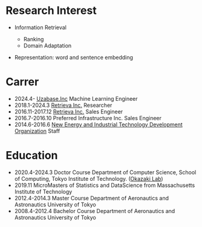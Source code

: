 # Research Interest
- Information Retrieval
  - Ranking
  - Domain Adaptation

- Representation: word and sentence embedding

# Carrer
- 2024.4- [Uzabase.Inc](https://www.uzabase.com/en/) Machine Learning Engineer
- 2018.1-2024.3 [Retrieva Inc.](https://retrieva.jp/) Researcher
- 2016.11-2017.12 [Retrieva Inc.]((https://retrieva.jp/)) Sales Engineer
- 2016.7-2016.10 Preferred Infrastructure Inc. Sales Engineer
- 2014.6-2016.6 [New Energy and Industrial Technology Development Organization](https://www.nedo.go.jp/english/index.html) Staff

# Education
- 2020.4-2024.3 Doctor Course Department of Computer Science, School of Computing, Tokyo Institute of Technology. ([Okazaki Lab](https://www.nlp.c.titech.ac.jp/index.ja.html))
- 2019.11 MicroMasters of Statistics and DataScience from Massachusetts Institute of Technology
- 2012.4-2014.3 Master Course Department of Aeronautics and Astronautics University of Tokyo
- 2008.4-2012.4 Bachelor Course Department of Aeronautics and Astronautics University of Tokyo